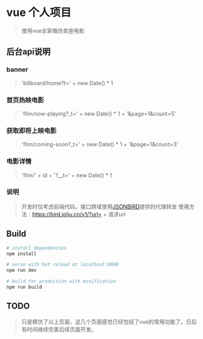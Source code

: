# vue 个人项目
> 使用vue全家桶仿卖座电影
## 后台api说明
### banner 
> 'billboard/home?t=' + new Date() * 1
### 首页热映电影
> 'film/now-playing?_t=' + new Date() * 1 + '&page=1&count=5'
### 获取即将上映电影
> 'film/coming-soon?_t=' + new Date() * 1 + '&page=1&count=3'
### 电影详情
> 'film/' + id + '?__t=' + new Date() * 1
### 说明
> 开发时仅考虑前端代码，接口跨域使用[JSONBIRD](https://bird.ioliu.cn/)提供的代理转发
> 使用方法：https://bird.ioliu.cn/v1/?url= + 请求url

## Build 

``` bash
# install dependencies
npm install

# serve with hot reload at localhost:8080
npm run dev

# build for production with minification
npm run build
```

## TODO
> 只是模仿了以上页面，这几个页面感觉已经包括了vue的常用功能了。日后有时间继续完善后续页面开发。
